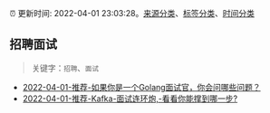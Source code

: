 :alarm_clock: 更新时间: 2022-04-01 23:03:28。[来源分类](../README.md)、[标签分类](../TAGS.md)、[时间分类](../TIMELINE.md)

## 招聘面试


> 关键字：`招聘`、`面试`



- [2022-04-01-推荐-如果你是一个Golang面试官，你会问哪些问题？](https://toutiao.io/k/yvw61mc) 
- [2022-04-01-推荐-Kafka-面试连环炮,-看看你能撑到哪一步?](https://toutiao.io/k/z30ehzv) 